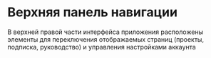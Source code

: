 # Верхняя панель навигации

В верхней правой части интерфейса приложения расположены элементы для
переключения отображаемых страниц (проекты, подписка, руководство) и
управления настройками аккаунта